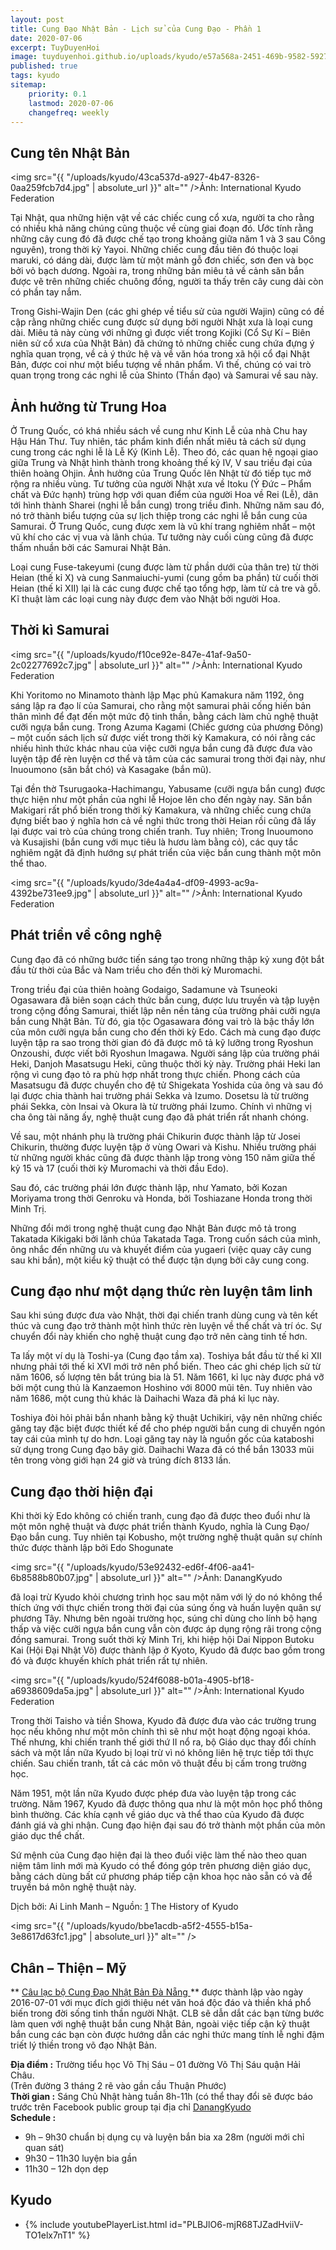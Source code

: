 ```yaml
---
layout: post
title: Cung Đạo Nhật Bản - Lịch sử của Cung Đạo - Phần 1
date: 2020-07-06
excerpt: TuyDuyenHoi
image: tuyduyenhoi.github.io/uploads/kyudo/e57a568a-2451-469b-9582-592796ef08b2.jpg
published: true
tags: kyudo
sitemap:
    priority: 0.1
    lastmod: 2020-07-06
    changefreq: weekly
---
```


## Cung tên Nhật Bản

<span class="image right"><img src="{{ "/uploads/kyudo/43ca537d-a927-4b47-8326-0aa259fcb7d4.jpg" | absolute_url }}" alt="" />Ảnh: International Kyudo Federation</span>

Tại Nhật, qua những hiện vật về các chiếc cung cổ xưa, người ta cho rằng có nhiều khả năng chúng cũng thuộc về cùng giai đoạn đó. Ước tính rằng những cây cung đó đã được chế tạo trong khoảng giữa năm 1 và 3 sau Công nguyên), trong thời kỳ Yayoi. Những chiếc cung đầu tiên đó thuộc loại maruki, có dáng dài, được làm từ một mảnh gỗ đơn chiếc, sơn đen và bọc bởi vỏ bạch dương. Ngoài ra, trong những bản miêu tả về cảnh săn bắn được vẽ trên những chiếc chuông đồng, người ta thấy trên cây cung dài còn có phần tay nắm.

Trong Gishi-Wajin Den (các ghi ghép về tiểu sử của người Wajin) cũng có đề cập rằng những chiếc cung được sử dụng bởi người Nhật xưa là loại cung dài. Miêu tả này cùng với những gì được viết trong Kojiki (Cổ Sự Kí – Biên niên sử cổ xưa của Nhật Bản) đã chứng tỏ những chiếc cung chứa đựng ý nghĩa quan trọng, về cả ý thức hệ và về văn hóa trong xã hội cổ đại Nhật Bản, được coi như một biểu tượng về nhân phẩm. Vì thế, chúng có vai trò quan trọng trong các nghi lễ của Shinto (Thần đạo) và Samurai về sau này.

## Ảnh hưởng từ Trung Hoa

Ở Trung Quốc, có khá nhiều sách về cung như Kinh Lễ của nhà Chu hay Hậu Hán Thư. Tuy nhiên, tác phẩm kinh điển nhất miêu tả cách sử dụng cung trong các nghi lễ là Lễ Ký (Kinh Lễ). Theo đó, các quan hệ ngoại giao giữa Trung và Nhật hình thành trong khoảng thế kỷ IV, V sau triều đại của thiên hoàng Ohjin. Ảnh hưởng của Trung Quốc lên Nhật từ đó tiếp tục mở rộng ra nhiều vùng. Tư tưởng của người Nhật xưa về Itoku (Ý Đức – Phẩm chất và Đức hạnh) trùng hợp với quan điểm của người Hoa về Rei (Lễ), dãn tới hình thành Sharei (nghi lễ bắn cung) trong triều đình. Những năm sau đó, nó trở thành biểu tượng của sự lịch thiệp trong các nghi lễ bắn cung của Samurai. Ở Trung Quốc, cung được xem là vũ khí trang nghiêm nhất – một vũ khí cho các vị vua và lãnh chúa. Tư tưởng này cuối cùng cũng đã được thấm nhuần bởi các Samurai Nhật Bản.

Loại cung Fuse-takeyumi (cung được làm từ phần dưới của thân tre) từ thời Heian (thế kỉ X) và cung Sanmaiuchi-yumi (cung gồm ba phần) từ cuối thời Heian (thế kỉ XII) lại là các cung được chế tạo tổng hợp, làm từ cả tre và gỗ. Kĩ thuật làm các loại cung này được đem vào Nhật bởi người Hoa.

## Thời kì Samurai

<span class="image left"><img src="{{ "/uploads/kyudo/f10ce92e-847e-41af-9a50-2c02277692c7.jpg" | absolute_url }}" alt="" />Ảnh: International Kyudo Federation</span>

Khi Yoritomo no Minamoto thành lập Mạc phủ Kamakura năm 1192, ông sáng lập ra đạo lí của Samurai, cho rằng một samurai phải cống hiến bản thân mình để đạt đến một mức độ tinh thần, bằng cách làm chủ nghệ thuật cưỡi ngựa bắn cung. Trong Azuma Kagami (Chiếc gương của phương Đông) – một cuốn sách lịch sử được viết trong thời kỳ Kamakura, có nói rằng các nhiều hình thức khác nhau của việc cưỡi ngựa bắn cung đã được đưa vào luyện tập để rèn luyện cơ thể và tâm của các samurai trong thời đại này, như Inuoumono (săn bắt chó) và Kasagake (bắn mũ).

Tại đền thờ Tsurugaoka-Hachimangu, Yabusame (cưỡi ngựa bắn cung) được thực hiện như một phần của nghi lễ Hojoe lên cho đến ngày nay. Săn bắn Makigari rất phổ biến trong thời kỳ Kamakura, và những chiếc cung chứa đựng biết bao
ý nghĩa hơn cả về nghi thức trong thời Heian rồi cũng đã lấy lại được vai trò của chúng trong chiến tranh. Tuy nhiên; Trong Inuoumono và Kusajishi (bắn cung với mục tiêu là hươu làm bằng cỏ), các quy tắc nghiêm ngặt đã định hướng sự phát triển của việc bắn cung thành một môn thể thao.

<span class="image left"><img src="{{ "/uploads/kyudo/3de4a4a4-df09-4993-ac9a-4392be731ee9.jpg" | absolute_url }}" alt="" />Ảnh: International Kyudo Federation</span>

## Phát triển về công nghệ

Cung đạo đã có những bước tiến sáng tạo trong những thập kỷ xung đột bắt đầu từ thời của Bắc và Nam triều cho đến thời kỳ Muromachi.

Trong triều đại của thiên hoàng Godaigo, Sadamune và Tsuneoki Ogasawara đã biên soạn cách thức bắn cung, được lưu truyền và tập luyện trong cộng đồng Samurai, thiết lập nên nền tảng của trường phải cưỡi ngựa bắn cung Nhật Bản. Từ đó, gia tộc Ogasawara đóng vai trò là bậc thầy lớn của môn cưỡi ngựa bắn cung cho đến thời kỳ Edo. Cách mà cung đạo được luyện tập ra sao trong thời gian đó đã được mô tả kỹ lưỡng trong Ryoshun Onzoushi, được viết bởi Ryoshun Imagawa. Người sáng lập của trường phái Heki, Danjoh Masatsugu Heki, cũng thuộc thời kỳ này. Trường phái Heki lan rộng vì cung đạo tỏ ra phù hợp nhất trong thực chiến. Phong cách của Masatsugu đã được chuyển cho đệ tử Shigekata Yoshida của ông và sau đó lại được chia thành hai trường phái Sekka và Izumo. Dosetsu là từ trường phái Sekka, còn Insai và Okura là từ trường phái Izumo. Chính vì những vị cha ông tài năng ấy, nghệ thuật cung đạo đã phát triển rất nhanh chóng.

Về sau, một nhánh phụ là trường phái Chikurin được thành lập từ Josei Chikurin, thường được luyện tập ở vùng Owari và Kishu. Nhiều trường phái từ những người khác cũng đã được thành lập trong vòng 150 năm giữa thế kỷ 15 và 17 (cuối thời kỳ Muromachi và thời đầu Edo).

Sau đó, các trường phái lớn được thành lập, như Yamato, bởi Kozan Moriyama trong thời Genroku và Honda, bởi Toshiazane Honda trong thời Minh Trị.

Những đổi mới trong nghệ thuật cung đạo Nhật Bản được mô tả trong Takatada Kikigaki bởi lãnh chúa Takatada Taga. Trong cuốn sách của mình, ông nhắc đến những ưu và khuyết điểm của yugaeri (việc quay cây cung sau khi bắn), một kiểu kỹ thuật có thể được tận dụng bởi cây cung cong.

## Cung đạo như một dạng thức rèn luyện tâm linh

Sau khi súng được đưa vào Nhật, thời đại chiến tranh dùng cung và tên kết thúc và cung đạo trở thành một hình thức rèn luyện về thể chất và trí óc. Sự chuyển đổi này khiến cho nghệ thuật cung đạo trở nên càng tinh tế hơn.

Ta lấy một ví dụ là Toshi-ya (Cung đạo tầm xa). Toshiya bắt đầu từ thế kỉ XII nhưng phải tới thế kỉ XVI mới trở nên phổ biến. Theo các ghi chép lịch sử từ năm 1606, số lượng tên bắt trúng bia là 51. Năm 1661, kỉ lục này được phá vỡ bởi một cung thủ là Kanzaemon Hoshino với 8000 mũi tên. Tuy nhiên vào năm 1686, một cung thủ khác là Daihachi Waza đã phá kỉ lục này.

Toshiya đòi hỏi phải bắn nhanh bằng kỹ thuật Uchikiri, vậy nên những chiếc găng tay đặc biệt được thiết kế để cho phép người bắn cung di chuyển ngón tay cái của mình tự do hơn. Loại găng tay này là nguồn gốc của kataboshi sử dụng trong Cung đạo bây giờ. Daihachi Waza đã có thể bắn 13033 mũi tên trong vòng giới hạn 24 giờ và trúng đích 8133 lần.

## Cung đạo thời hiện đại

Khi thời kỳ Edo không có chiến tranh, cung đạo đã được theo đuổi như là một môn nghệ thuật và được phát triển thành Kyudo, nghĩa là Cung Đạo/Đạo bắn cung. Tuy nhiên tại Kobusho, một trường nghệ thuật quân sự chính thức được thành lập bởi Edo Shogunate 

<span class="image right"><img src="{{ "/uploads/kyudo/53e92432-ed6f-4f06-aa41-6b8588b80b07.jpg" | absolute_url }}" alt="" />Ảnh: DanangKyudo</span>

đã loại trừ Kyudo khỏi chương trình học sau một năm với lý do nó không thể thích ứng với thực chiến trong thời đại của súng ống và huấn luyện quân sự phương Tây. Nhưng bên ngoài trường học, súng chỉ dùng cho lính bộ hạng thấp và việc cưỡi ngựa bắn cung vẫn còn được áp dụng rộng rãi trong cộng đồng samurai. Trong suốt thời kỳ Minh Trị, khi hiệp hội Dai Nippon Butoku Kai (Hội Đại Nhật Võ) được thành lập ở Kyoto, Kyudo đã được bao gồm trong đó và được khuyến khích phát triển rất tự nhiên.

<span class="image right"><img src="{{ "/uploads/kyudo/524f6088-b01a-4905-bf18-a6938609da5a.jpg" | absolute_url }}" alt="" />Ảnh: International Kyudo Federation</span>

Trong thời Taisho và tiền Showa, Kyudo đã được đưa vào các trường trung học nếu không như một môn chính thì sẽ như một hoạt động ngoại khóa. Thế nhưng, khi chiến tranh thế giới thứ II nổ ra, bộ Giáo dục thay đổi chính sách và một lần nữa Kyudo bị loại trừ vì nó không liên hệ trực tiếp tới thực chiến. Sau chiến tranh, tất cả các môn võ thuật đều bị cấm trong trường học.

Năm 1951, một lần nữa Kyudo được phép đưa vào luyện tập trong các trường. Năm 1967, Kyudo đã được thông qua như là một môn học phổ thông bình thường. Các khía cạnh về giáo dục và thể thao của Kyudo đã được đánh giá và ghi nhận. Cung đạo hiện đại sau đó trở thành một phần của môn giáo dục thể chất.

Sứ mệnh của Cung đạo hiện đại là theo đuổi việc làm thế nào theo quan niệm tâm linh mới mà Kyudo có thể đóng góp trên phương diện giáo dục, bằng cách dùng bất cứ phương pháp tiếp cận khoa học nào sẵn có và để truyền bá môn nghệ thuật này.

Dịch bởi: Ai Linh Manh – Nguồn: [1](http://www.ikyf.org) The History of Kyudo

<span class="image fit"><img src="{{ "/uploads/kyudo/bbe1acdb-a5f2-4555-b15a-3e8617d63fc1.jpg" | absolute_url }}" alt="" /></span>
## Chân – Thiện – Mỹ

** <a target="_blank" href="https://www.facebook.com/groups/1204167899593509" > Câu lạc bộ Cung Đạo Nhật Bản Đà Nẵng </a>** được thành lập vào ngày 2016-07-01 với mục đích giới thiệu nét văn hoá độc đáo và thiền khá phổ biến trong đời sống tinh thần người Nhật. CLB sẽ dẫn dắt các bạn từng bước làm quen với nghệ thuật bắn cung Nhật Bản, ngoài việc tiếp cận kỹ thuật bắn cung các bạn còn được hướng dẫn các nghi thức mang tính lễ nghi đậm triết lý thiền trong võ đạo Nhật Bản.

**Địa điểm :** Trường tiểu học Võ Thị Sáu – 01 đường Võ Thị Sáu quận Hải Châu. 
<br/>(Trên đường 3 tháng 2 rẽ vào gần cầu Thuận Phước)<br/>
**Thời gian :** Sáng Chủ Nhật hàng tuần 8h-11h (có thể thay đổi sẽ được báo trước trên Facebook public group tại địa chỉ <a target="_blank" href="https://www.facebook.com/groups/1204167899593509" > DanangKyudo</a><br/>
**Schedule :**
- 9h – 9h30 chuẩn bị dụng cụ và luyện bắn bia xa 28m (người mới chỉ quan sát)
- 9h30 – 11h30 luyện bia gần
- 11h30 – 12h dọn dẹp

<h2>Kyudo</h2>
<div class="embed-youtube">
    <ul>
        <li>
            {% include youtubePlayerList.html id="PLBJlO6-mjR68TJZadHviiV-TO1elx7nT1" %}
        </li>
    </ul>
</div>